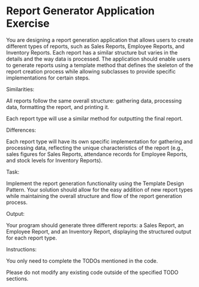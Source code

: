 # Report Generator Application Exercise
You are designing a report generation application that allows users to create different types of reports, such as Sales Reports, Employee Reports, and Inventory Reports. Each report has a similar structure but varies in the details and the way data is processed. The application should enable users to generate reports using a template method that defines the skeleton of the report creation process while allowing subclasses to provide specific implementations for certain steps.



Similarities:

All reports follow the same overall structure: gathering data, processing data, formatting the report, and printing it.

Each report type will use a similar method for outputting the final report.

Differences:

Each report type will have its own specific implementation for gathering and processing data, reflecting the unique characteristics of the report (e.g., sales figures for Sales Reports, attendance records for Employee Reports, and stock levels for Inventory Reports).



Task:

Implement the report generation functionality using the Template Design Pattern. Your solution should allow for the easy addition of new report types while maintaining the overall structure and flow of the report generation process.



Output:

Your program should generate three different reports: a Sales Report, an Employee Report, and an Inventory Report, displaying the structured output for each report type.



Instructions:

You only need to complete the TODOs mentioned in the code.

Please do not modify any existing code outside of the specified TODO sections.